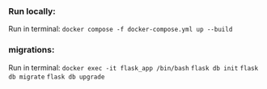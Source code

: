 ### Run locally:
Run in terminal:
`docker compose -f docker-compose.yml up --build`  

### migrations:
Run in terminal:
`docker exec -it flask_app /bin/bash`
`flask db init`
`flask db migrate`
`flask db upgrade`

